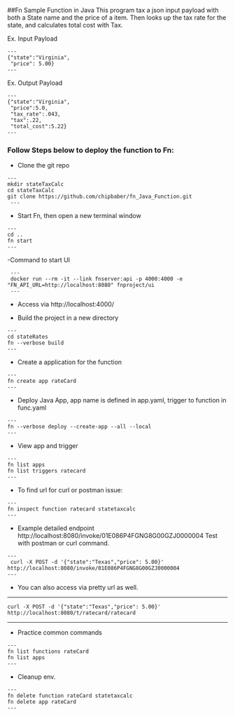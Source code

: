 ##Fn Sample Function in Java
This program tax a json input payload with both a State name and the price of a item. Then looks up the tax rate for the state, and calculates total cost with Tax.

Ex. Input Payload

    ---
    {"state":"Virginia",
     "price": 5.00}
    ---
    
Ex. Output Payload

    ---
    {"state":"Virginia",
     "price":5.0,
     "tax_rate":.043,
     "tax":.22,
     "total_cost":5.22}
    ---


### Follow Steps below to deploy the function to Fn:

   - Clone the git repo

    ---
    mkdir stateTaxCalc
    cd stateTaxCalc
    git clone https://github.com/chipbaber/fn_Java_Function.git
     ---

   - Start Fn, then open a new terminal window

    ---
    cd ..
    fn start
    ---
    
   -Command to start UI
   
     ---
     docker run --rm -it --link fnserver:api -p 4000:4000 -e "FN_API_URL=http://localhost:8080" fnproject/ui
     ---
     
   - Access via http://localhost:4000/
     
   - Build the project in a new directory

    ---
    cd stateRates
    fn --verbose build
    ---

   - Create a application for the function

    ---
    fn create app rateCard 
    ---
    
   - Deploy Java App, app name is defined in app.yaml, trigger to function in func.yaml

    ---
    fn --verbose deploy --create-app --all --local
    ---

   - View app and trigger
   
    ---
    fn list apps
    fn list triggers ratecard
    --- 

   - To find url for curl or postman issue:

    ---
    fn inspect function ratecard statetaxcalc
    ---
    
   - Example detailed endpoint http://localhost:8080/invoke/01E086P4FGNG8G00GZJ0000004 Test with postman or curl command.
    
    ---
     curl -X POST -d '{"state":"Texas","price": 5.00}' http://localhost:8080/invoke/01E086P4FGNG8G00GZJ0000004
    ---
    
   - You can also access via pretty url as well. 
   
   ---
    curl -X POST -d '{"state":"Texas","price": 5.00}' http://localhost:8080/t/ratecard/ratecard
   ---
    
   - Practice common commands
   
    ---
    fn list functions rateCard
    fn list apps
    ---
    
   - Cleanup env. 
   
    ---
    fn delete function rateCard statetaxcalc
    fn delete app rateCard
    ---